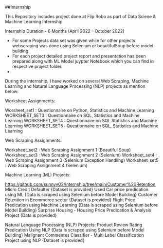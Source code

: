 ##Internship


This Repository includes project done at Flip Robo as part of Data Sciene & Machine Learning Internship

Internship Duration - 6 Months (April 2022 - October 2022)

- For some Projects data set was given while for other projects webscraping was done using Selenium or beautifulSoup before model building.
- For each project detailed project report and presentation has been prepared along with ML Model juypter Notebook which you can find in respective project folder.
- 
During the internship, I have worked on several Web Scraping, Machine Learning and Natural Language Processing (NLP) projects as mention below:

Worksheet Assignments:

Worsheet_set1  : Questionnaire on Python, Statistics and Machine Learning
WORKSHEET_SET3 : Questionnaire on SQL, Statistics and Machine Learning
WORKSHEET_SET4 : Questionnaire on SQL Statistics and Machine Learning
WORKSHEET_SET5 : Questionnaire on SQL, Statistics and Machine Learning


Web Scraping Assignments:

Worksheet_set2 : Web Scraping Assignment 1 (Beautiful Soup)
Worksheet_set3 : Web Scraping Assignment 2 (Selenium)
Worksheet_set4 : Web Scraping Assignment 3 (Selenium Exception Handling)
Worksheet_set5 : Web Scraping Assignment 4 (Selenium)


Machine Learning (ML) Projects: 

https://github.com/sunnyy03/Internship/tree/main/Customer%20Retention
Micro Credit Defaulter {Dataset is provided}
Used Car price predication using ML {Data is scraped using Selenium before Model Building}
Customer Retention in Ecommerce sector {Dataset is provided}
Flight Price Predication using Machine Learning {Data is scraped using Selenium before Model Building}
Surprise Housing - Housing Price Predication & Analysis Project {Data is provided}


Natural Language Processing (NLP) Projects:
Product Review Rating Predication Using NLP {Data is scraped using Selenium before Model Building}
Malignant Commentes Classifier - Multi Label Classification Project using NLP {Dataset is provided}
